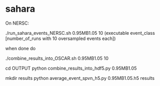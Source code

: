 # sahara

On NERSC:

./run_sahara_events_NERSC.sh 0.95MB1.05 10
(executable event_class [number_of_runs with 10 oversampled events each])

when done do

./combine_results_into_OSCAR.sh 0.95MB1.05 10

cd OUTPUT
python combine_results_into_hdf5.py 0.95MB1.05

mkdir results
python average_event_spvn_h5.py 0.95MB1.05.h5 results
